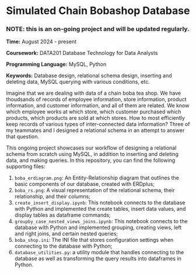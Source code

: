 # Simulated Chain Bobashop Database

### NOTE: this is an on-going project and will be updated regularly. 

**Time:** August 2024 - present 

**Coursework:** DATA201 Database Technology for Data Analysts 

**Programming Language:** MySQL, Python 

**Keywords:** Database design, relational schema design, inserting and deleting data, MySQL querying with various conditions, etc. 

Imagine that we are dealing with data of a chain boba tea shop. We have thoudsands of records of employee information, 
store information, product information, and customer information, and all of them are related. We know which employee works at which store, which customer purchased 
which products, which products are sold at which stores. How to most efficiently keep records of various types of inter-connected data information? Three of my teammates and I designed a relational schema in an attempt to answer that question. 

This ongoing project showcases our workflow of designing a relational schema from scratch using MySQL, in addition to inserting and deleting data, and making queries. In this repository, you can find the following supporting files: 
1. `boba_erdiagram.png`: An Entity-Relationship diagram that outlines the basic components of our database, created with ERDplus;
2. `boba_rs.png`: A visual representation of the relational schema, their relationship, and their columns;
3. `create_insert_display.ipynb`: This notebook connects to the database with Python and implemented the create tables, insert data values, and display tables as dataframe commands;
4. `groupby_case_nested_views_joins.ipynb`: This notebook connects to the database with Python and implemented grouping, creating views, left and right joins, and certain nested queries;
5. `boba_shop.ini`: The INI file that stores configuration settings when connecting to the database with Python; 
6.  `database_utilities.py`: a utility module that handles connecting to the database as well as transforming the query results into dataframes in Python. 
